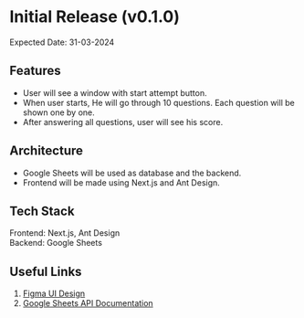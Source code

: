 # Initial Release (v0.1.0)

Expected Date: 31-03-2024

## Features

- User will see a window with start attempt button.
- When user starts, He will go through 10 questions. Each question will be shown one by one.
- After answering all questions, user will see his score.

## Architecture

- Google Sheets will be used as database and the backend.
- Frontend will be made using Next.js and Ant Design.

## Tech Stack

Frontend: Next.js, Ant Design  
Backend: Google Sheets

## Useful Links

1. [Figma UI Design](https://www.figma.com/file/utIFOzEpUX9gsSyRkgMOzS/Web-UI?type=design&node-id=0-1&mode=design&t=AX8OilHxFcZwwqnA-0)
2. [Google Sheets API Documentation](https://developers.google.com/sheets/api)